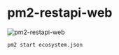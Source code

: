 # pm2-restapi-web

![pm2-restapi-web](https://github.com/xiilei/pm2-restapi-web/blob/master/imc.png?raw=true)

```
pm2 start ecosystem.json
```
